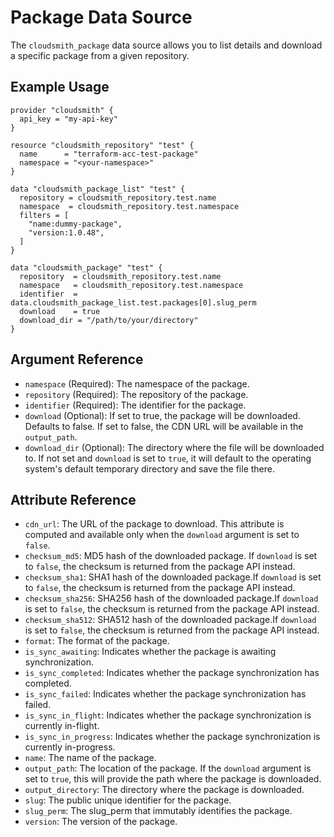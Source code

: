 # Package Data Source

The `cloudsmith_package` data source allows you to list details and download a specific package from a given repository.

## Example Usage

```hcl
provider "cloudsmith" {
  api_key = "my-api-key"
}

resource "cloudsmith_repository" "test" {
  name      = "terraform-acc-test-package"
  namespace = "<your-namespace>"
}

data "cloudsmith_package_list" "test" {
  repository = cloudsmith_repository.test.name
  namespace  = cloudsmith_repository.test.namespace
  filters = [
    "name:dummy-package",
    "version:1.0.48",
  ]
}

data "cloudsmith_package" "test" {
  repository  = cloudsmith_repository.test.name
  namespace   = cloudsmith_repository.test.namespace
  identifier  = data.cloudsmith_package_list.test.packages[0].slug_perm
  download    = true
  download_dir = "/path/to/your/directory"
}
```

## Argument Reference

-   `namespace` (Required): The namespace of the package.
-   `repository` (Required): The repository of the package.
-   `identifier` (Required): The identifier for the package.
-   `download` (Optional): If set to true, the package will be downloaded. Defaults to false. If set to false, the CDN URL will be available in the `output_path`.
-   `download_dir` (Optional): The directory where the file will be downloaded to. If not set and `download` is set to `true`, it will default to the operating system's default temporary directory and save the file there.

## Attribute Reference

-   `cdn_url`: The URL of the package to download. This attribute is computed and available only when the `download` argument is set to `false`.
-   `checksum_md5`: MD5 hash of the downloaded package. If `download` is set to `false`, the checksum is returned from the package API instead.
-   `checksum_sha1`: SHA1 hash of the downloaded package.If `download` is set to `false`, the checksum is returned from the package API instead.
-   `checksum_sha256`: SHA256 hash of the downloaded package.If `download` is set to `false`, the checksum is returned from the package API instead.
-   `checksum_sha512`: SHA512 hash of the downloaded package.If `download` is set to `false`, the checksum is returned from the package API instead.
-   `format`: The format of the package.
-   `is_sync_awaiting`: Indicates whether the package is awaiting synchronization.
-   `is_sync_completed`: Indicates whether the package synchronization has completed.
-   `is_sync_failed`: Indicates whether the package synchronization has failed.
-   `is_sync_in_flight`: Indicates whether the package synchronization is currently in-flight.
-   `is_sync_in_progress`: Indicates whether the package synchronization is currently in-progress.
-   `name`: The name of the package.
-   `output_path`: The location of the package. If the `download` argument is set to `true`, this will provide the path where the package is downloaded.
-   `output_directory`: The directory where the package is downloaded.
-   `slug`: The public unique identifier for the package.
-   `slug_perm`: The slug_perm that immutably identifies the package.
-   `version`: The version of the package.
